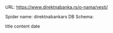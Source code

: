 URL: https://www.direktnabanka.rs/o-nama/vesti/

Spider name: direktnabankars
DB Schema:

title
content
date